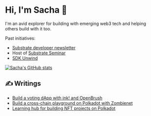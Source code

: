 # Hi, I'm Sacha 👋

I'm an avid explorer for building with emerging web3 tech and helping others build with it too.

Past initiatives: 
- [Substrate developer newsletter](https://github.com/substrate-developer-hub/newsletter)
- Host of [Substrate Seminar](https://github.com/substrate-developer-hub/substrate-seminar)
- [SDK Unwind](https://www.youtube.com/watch?v=GUjIASZ6OXU&list=PLOyWqupZ-WGspJsGKYYnNGuMQGVC2kk-8)

[![Sacha's GitHub stats](https://github-readme-stats.vercel.app/api?username=sacha-l&show_icons=true&theme=transparent)](https://github.com/anuraghazra/github-readme-stats)

## ✍️ Writings

- [Build a voting dApp with ink! and OpenBrush](https://sachalansky.hashnode.dev/build-a-voting-dapp-with-ink-and-openbrush)
- [Build a cross-chain playground on Polkadot with Zombienet](https://sachalansky.hashnode.dev/build-a-local-cross-chain-testing-playground-on-polkadot)
- [Learning hub for building NFT projects on Polkadot](https://polkadot-nfts-learning-hub.vercel.app/)
